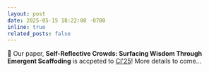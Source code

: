 ```yaml
---
layout: post
date: 2025-05-15 18:22:00 -0700
inline: true
related_posts: false
---
```


:tada: Our paper, **Self-Reflective Crowds: Surfacing Wisdom Through Emergent Scaffoding** is accpeted to [CI'25](https://ci.acm.org/2025/)! More details to come...
